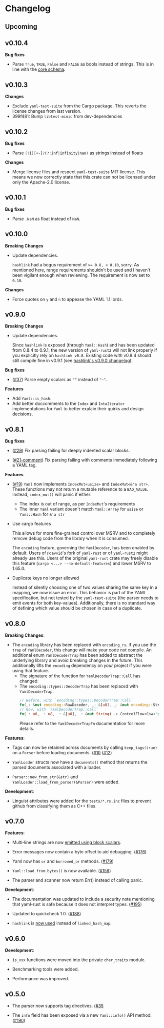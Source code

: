 # Changelog

## Upcoming

## v0.10.4

**Bug fixes**
- Parse `True`, `TRUE`, `False` and `FALSE` as bools instead of strings.
  This is in line with the [core
  schema](https://yaml.org/spec/1.2.2/#core-schema).

## v0.10.3

**Changes**

- Exclude `yaml-test-suite` from the Cargo package.
  This reverts the license changes from last version.
- 399f481: Bump `libtest-mimic` from dev-dependencies

## v0.10.2

**Bug fixes**
- Parse `(?i)[+-]?(?:inf|infinity|nan)` as strings instead of floats

**Changes**
- Merge license files and respect `yaml-test-suite`  MIT license. This means we
  now correctly state that this crate can not be licensed under only the
  Apache-2.0 license.

## v0.10.1

**Bug fixes**
- Parse `.NaN` as float instead of `NaN`.

## v0.10.0

**Breaking Changes**
- Update dependencies.

  `hashlink` had a bogus requirement of `>= 0.8, < 0.10`, sorry. As mentioned
  [here](https://github.com/Ethiraric/yaml-rust2/issues/33#issuecomment-2227455469),
  range requirements shouldn't be used and I haven't been vigilant enough when
  reviewing. The requirement is now set to `0.10`.

**Changes**
- Force quotes on `y` and `n` to appease the YAML 1.1 lords.

## v0.9.0

**Breaking Changes**
- Update dependencies.

  Since `hashlink` is exposed (through `Yaml::Hash`) and has been updated from
  0.8.4 to 0.9.1, the new version of `yaml-rust2` will not link properly if you
  explicitly rely on `hashlink v0.8`.
  Existing code with v0.8.4 should still compile fine in v0.9.1 (see
  [hashlink's v0.9.0
  changelog](https://github.com/kyren/hashlink/releases/tag/v0.9.0)).

**Bug fixes**
- ([#37](https://github.com/Ethiraric/yaml-rust2/pull/37))
  Parse empty scalars as `""` instead of `"~"`.

**Features**
- Add `Yaml::is_hash`.
- Add better doccomments to the `Index` and `IntoIterator` implementations for
  `Yaml` to better explain their quirks and design decisions.

## v0.8.1

**Bug fixes**
- ([#29](https://github.com/Ethiraric/yaml-rust2/issues/29)) Fix parsing
  failing for deeply indented scalar blocks.

- ([#21-comment](https://github.com/Ethiraric/yaml-rust2/issues/21#issuecomment-2053513507))
  Fix parsing failing with comments immediately following a YAML tag.

**Features**

- ([#19](https://github.com/Ethiraric/yaml-rust2/pull/19)) `Yaml` now
  implements `IndexMut<usize>` and `IndexMut<&'a str>`. These functions may not
  return a mutable reference to a `BAD_VALUE`. Instead, `index_mut()` will
  panic if either:
  * The index is out of range, as per `IndexMut`'s requirements
  * The inner `Yaml` variant doesn't match `Yaml::Array` for `usize` or
    `Yaml::Hash` for `&'a str`

- Use cargo features

  This allows for more fine-grained control over MSRV and to completely remove
  debug code from the library when it is consumed.

  The `encoding` feature, governing the `YamlDecoder`, has been enabled by
  default. Users of `@davvid`'s fork of `yaml-rust` or of `yaml-rust2` might
  already use this. Users of the original `yaml-rust` crate may freely disable
  this feature (`cargo <...> --no-default-features`) and lower MSRV to 1.65.0.

- Duplicate keys no longer allowed

  Instead of silently choosing one of two values sharing the same key in a
  mapping, we now issue an error. This behavior is part of the YAML
  specification, but not tested by the `yaml-test-suite` (the parser needs to
  emit events for both key-values). Additionally, there is no standard way of
  defining which value should be chosen in case of a duplicate.

## v0.8.0

**Breaking Changes**:

- The `encoding` library has been replaced with `encoding_rs`. If you use the
`trap` of `YamlDecoder`, this change will make your code not compile.
An additional enum `YamlDecoderTrap` has been added to abstract the
underlying library and avoid breaking changes in the future. This
additionally lifts the `encoding` dependency on _your_ project if you were
using that feature.
  - The signature of the function for `YamlDecoderTrap::Call` has changed:
  - The `encoding::types::DecoderTrap` has been replaced with `YamlDecoderTrap`.
    ```rust
    // Before, with `encoding::types::DecoderTrap::Call`
    fn(_: &mut encoding::RawDecoder, _: &[u8], _: &mut encoding::StringWriter) -> bool;
    // Now, with `YamlDecoderTrap::Call`
    fn(_: u8, _: u8, _: &[u8], _: &mut String) -> ControlFlow<Cow<'static str>>;
    ```
    Please refer to the `YamlDecoderTrapFn` documentation for more details.

**Features**:

- Tags can now be retained across documents by calling `keep_tags(true)` on a
`Parser` before loading documents.
([#10](https://github.com/Ethiraric/yaml-rust2/issues/10)
([#12](https://github.com/Ethiraric/yaml-rust2/pull/12))

- `YamlLoader` structs now have a `documents()` method that returns the parsed
documents associated with a loader.

- `Parser::new_from_str(&str)` and `YamlLoader::load_from_parser(&Parser)` were added.

**Development**:

- Linguist attributes were added for the `tests/*.rs.inc` files to prevent github from
classifying them as C++ files.

## v0.7.0

**Features**:

- Multi-line strings are now
[emitted using block scalars](https://github.com/chyh1990/yaml-rust/pull/136).

- Error messages now contain a byte offset to aid debugging.
([#176](https://github.com/chyh1990/yaml-rust/pull/176))

- Yaml now has `or` and `borrowed_or` methods.
([#179](https://github.com/chyh1990/yaml-rust/pull/179))

- `Yaml::load_from_bytes()` is now available.
([#156](https://github.com/chyh1990/yaml-rust/pull/156))

- The parser and scanner now return Err() instead of calling panic.

**Development**:

- The documentation was updated to include a security note mentioning that
yaml-rust is safe because it does not interpret types.
([#195](https://github.com/chyh1990/yaml-rust/pull/195))

- Updated to quickcheck 1.0.
([#188](https://github.com/chyh1990/yaml-rust/pull/188))

- `hashlink` is [now used](https://github.com/chyh1990/yaml-rust/pull/157)
instead of `linked_hash_map`.

## v0.6.0

**Development**:

- `is_xxx` functions were moved into the private `char_traits` module.

- Benchmarking tools were added.

- Performance was improved.

## v0.5.0

- The parser now supports tag directives.
([#35](https://github.com/chyh1990/yaml-rust/issues/35)

- The `info` field has been exposed via a new `Yaml::info()` API method.
([#190](https://github.com/chyh1990/yaml-rust/pull/190))
